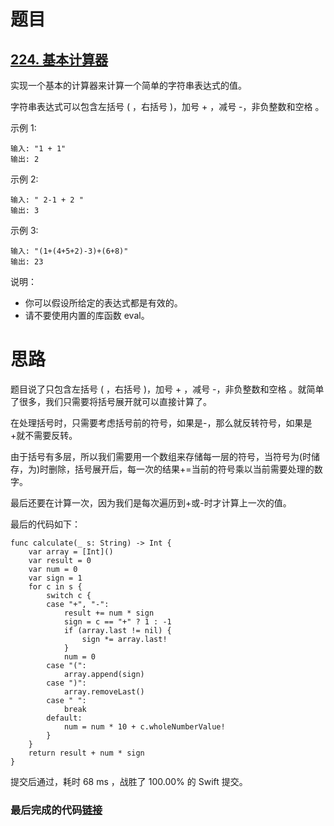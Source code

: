 # 题目

## [224. 基本计算器](https://leetcode-cn.com/problems/basic-calculator/)

实现一个基本的计算器来计算一个简单的字符串表达式的值。

字符串表达式可以包含左括号 ( ，右括号 )，加号 + ，减号 -，非负整数和空格  。

示例 1:

```
输入: "1 + 1"
输出: 2
```


示例 2:

```
输入: " 2-1 + 2 "
输出: 3
```


示例 3:

```
输入: "(1+(4+5+2)-3)+(6+8)"
输出: 23
```


说明：

- 你可以假设所给定的表达式都是有效的。
- 请不要使用内置的库函数 eval。

# 思路

题目说了只包含左括号 ( ，右括号 )，加号 + ，减号 -，非负整数和空格  。就简单了很多，我们只需要将括号展开就可以直接计算了。

在处理括号时，只需要考虑括号前的符号，如果是-，那么就反转符号，如果是+就不需要反转。

由于括号有多层，所以我们需要用一个数组来存储每一层的符号，当符号为(时储存，为)时删除，括号展开后，每一次的结果+=当前的符号乘以当前需要处理的数字。

最后还要在计算一次，因为我们是每次遍历到+或-时才计算上一次的值。

最后的代码如下：

```
func calculate(_ s: String) -> Int {
    var array = [Int]()
    var result = 0
    var num = 0
    var sign = 1
    for c in s {
        switch c {
        case "+", "-":
            result += num * sign
            sign = c == "+" ? 1 : -1
            if (array.last != nil) {
                sign *= array.last!
            }
            num = 0
        case "(":
            array.append(sign)
        case ")":
            array.removeLast()
        case " ":
            break
        default:
            num = num * 10 + c.wholeNumberValue!
        }
    }
    return result + num * sign
}

```

提交后通过，耗时 68 ms ，战胜了 100.00% 的 Swift 提交。

### 最后完成的代码[链接](https://github.com/pepsikirk/LeetCode/blob/master/Algorithm/224.BasicCalculator/code.swift)





